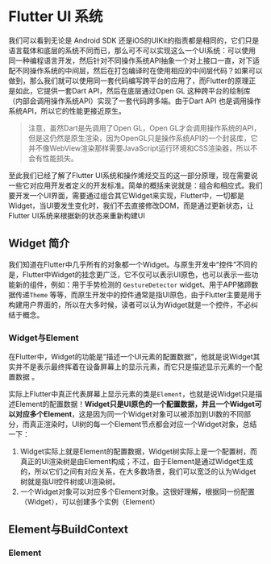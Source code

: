 # Flutter UI 系统

我们可以看到无论是 Android SDK 还是iOS的UIKit的指责都是相同的，它们只是语言载体和底层的系统不同而已，那么可不可以实现这么一个UI系统：可以使用同一种编程语言开发，然后针对不同操作系统API抽象一个对上接口一直，对下适配不同操作系统的中间层，然后在打包编译时在使用相应的中间层代码？如果可以做到，那么我们就可以使用同一套代码编写跨平台的应用了，而Flutter的原理正是如此，它提供一套Dart API，然后在底层通过Open GL 这种跨平台的绘制库（内部会调用操作系统API）实现了一套代码跨多端。由于Dart API 也是调用操作系统API，所以它的性能更接近原生。


>  注意，虽然Dart是先调用了Open GL，Open GL才会调用操作系统的API，但是这仍然是原生渲染，因为OpenGL只是操作系统API的一个封装库，它并不像WebView渲染那样需要JavaScript运行环境和CSS渲染器，所以不会有性能损失。


至此我们已经了解了Flutter UI系统和操作烯烃交互的这一部分原理，现在需要说一些它对应用开发者定义的开发标准。简单的概括来说就是：组合和相应式。我们要开发一个UI界面，需要通过组合其它Widget来实现，Flutter中，一切都是Widget，当UI要发生变化时，我们不去直接修改DOM，而是通过更新状态，让Flutter UI系统来根据新的状态来重新构建UI

## Widget 简介

我们知道在Flutter中几乎所有的对象都一个Widget。与原生开发中“控件”不同的是，Flutter中Widget的挂念更广泛，它不仅可以表示UI原色，也可以表示一些功能新的组件，例如：用于手势检测的 ```GestureDetector``` widget、用于APP猪蹄数据传递```Theme``` 等等，而原生开发中的控件通常是指UI原色，由于Flutter主要是用于构建用户界面的，所以在大多时候，读者可以认为Widget就是一个控件，不必纠结于概念。

### Widget与Element 
在Flutter中，Widget的功能是“描述一个UI元素的配置数据”，他就是说Widget其实并不是表示最终挥着在设备屏幕上的显示元素，而它只是描述显示元素的一个配置数据  。

实际上Flutter中真正代表屏幕上显示元素的类是```Element```，也就是说Widget只是描述Element的配置数据！**Widget只是UI原色的一个配置数据，并且一个Widget可以对应多个Element**，这是因为同一个Widget对象可以被添加到UI数的不同部分，而真正渲染时，UI树的每一个Element节点都会对应一个Widget对象，总结一下：

1. Widget实际上就是Element的配置数据，Widget树实际上是一个配置树，而真正的UI渲染树是由Element构成；不过，由于Element是通过Widget生成的，所以它们之间有对应关系，在大多数场景，我们可以宽泛的认为Widget树就是指UI控件树或UI渲染树。
2. 一个Widget对象可以对应多个Element对象。这很好理解，根据同一份配置（Widget），可以创建多个实例（Element）



## Element与BuildContext

### Element
